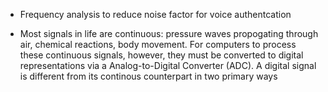 

- Frequency analysis to reduce noise factor for voice authentcation 

- Most signals in life are continuous: pressure waves propogating through air, chemical reactions, body movement. For computers to process these continuous signals, however, they must be converted to digital representations via a Analog-to-Digital Converter (ADC). A digital signal is different from its continous counterpart in two primary ways


